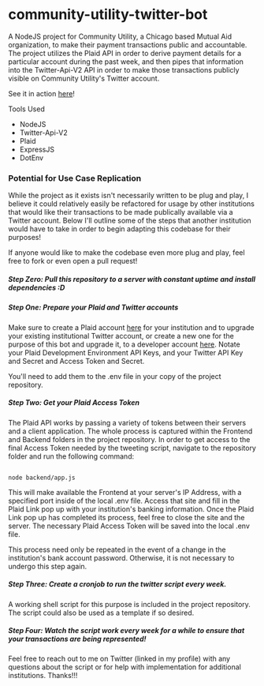 # community-utility-twitter-bot

A NodeJS project for Community Utility, a Chicago based Mutual Aid organization, to make their payment transactions public and accountable. The project utilizes the Plaid API in order to derive payment details for a particular account during the past week, and then pipes that information into the Twitter-Api-V2 API in order to make those transactions publicly visible on Community Utility's Twitter account.

See it in action [here](https://mobile.twitter.com/comm_utility)! 

Tools Used
- NodeJS
- Twitter-Api-V2
- Plaid
- ExpressJS
- DotEnv

### Potential for Use Case Replication

While the project as it exists isn't necessarily written to be plug and play, I believe it could relatively easily be refactored for usage by other institutions that would like their transactions to be made publically available via a Twitter account. Below I'll outline some of the steps that another institution would have to take in order to begin adapting this codebase for their purposes!

If anyone would like to make the codebase even more plug and play, feel free to fork or even open a pull request!

##### Step Zero: Pull this repository to a server with constant uptime and install dependencies :D

##### Step One: Prepare your Plaid and Twitter accounts

Make sure to create a Plaid account [here](https://plaid.com/) for your institution and to upgrade your existing institutional Twitter account, or create a new one for the purpose of this bot and upgrade it, to a developer account [here](https://developer.twitter.com/). Notate your Plaid Development Environment API Keys, and your Twitter API Key and Secret and Access Token and Secret. 

You'll need to add them to the .env file in your copy of the project repository.

##### Step Two: Get your Plaid Access Token

The Plaid API works by passing a variety of tokens between their servers and a client application. The whole process is captured within the Frontend and Backend folders in the project repository. In order to get access to the final Access Token needed by the tweeting script, navigate to the repository folder and run the following command:

```

node backend/app.js

```

This will make available the Frontend at your server's IP Address, with a specified port inside of the local .env file. Access that site and fill in the Plaid Link pop up with your institution's banking information. Once the Plaid Link pop up has completed its process, feel free to close the site and the server. The necessary Plaid Access Token will be saved into the local .env file.

This process need only be repeated in the event of a change in the institution's bank account password. Otherwise, it is not necessary to undergo this step again.

##### Step Three: Create a cronjob to run the twitter script every week.

A working shell script for this purpose is included in the project repository. The script could also be used as a template if so desired.

##### Step Four: Watch the script work every week for a while to ensure that your transactions are being represented!

Feel free to reach out to me on Twitter (linked in my profile) with any questions about the script or for help with implementation for additional institutions. Thanks!!!
